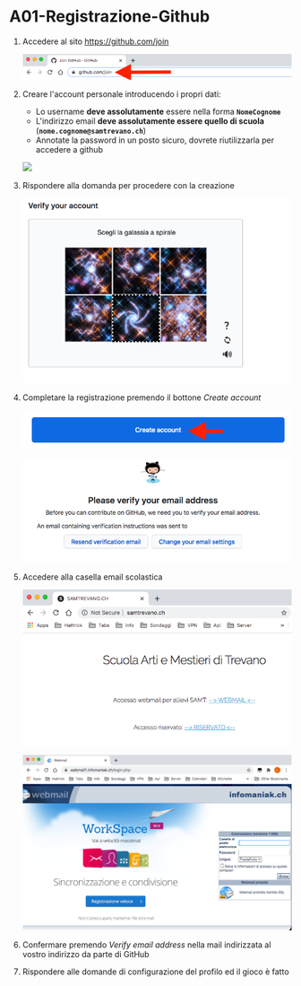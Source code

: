 # A01-Registrazione-Github

1. Accedere al sito https://github.com/join

	![](img/img1.png)

2. Creare l'account personale introducendo i propri dati:
	
	- Lo username **deve assolutamente** essere nella forma **```NomeCognome```**
	- L'indirizzo email **deve assolutamente essere quello di scuola** (**```nome.cognome@samtrevano.ch```**)
	- Annotate la password in un posto sicuro, dovrete riutilizzarla per accedere a github

	![](img/imgh.png)

3. Rispondere alla domanda per procedere con la creazione

	![](img/img3.png)

4. Completare la registrazione premendo il bottone *Create account*

	![](img/img4.png)

	![](img/img5.png)

5. Accedere alla casella email scolastica

	![](img/img6.png)

	![](img/img7.png)
	
6. Confermare premendo *Verify email address* nella mail indirizzata al vostro indirizzo da parte di GitHub

7. Rispondere alle domande di configurazione del profilo ed il gioco è fatto

